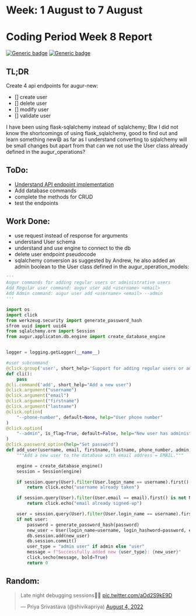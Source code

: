 # Week: 1 August to 7 August
# Coding Period Week 8 Report
[![Generic badge](https://img.shields.io/badge/Status-Ongoing-<>.svg)](https://shields.io/)
[![Generic badge](https://img.shields.io/badge/Last_Updated_(IST)-July_31,_2022-e10b95.svg)](https://shields.io/)

## TL;DR
Create 4 api endpoints for augur-new:
- [] create user
- [] delete user
- [] modify user
- [] validate user

I have been using flask-sqlalchemy instead of sqlalchemy; Btw I did not know the shortcomings of using flask_sqlalchemy, good to find out and learn something new😄
as far as I understand converting to sqlalchemy will be small changes but apart from that can we not use the User class already defined in the augur_operations?

## ToDo:
- [Understand API endpoint implementation](https://auth0.com/developers/hub/code-samples/api/flask-python/basic-role-based-access-control)
- Add database commands
- complete the methods for CRUD
- test the endpoints

## Work Done:
- use request instead of response for arguments
- understand User schema
- understand and use engine to connect to the db
- delete user endpoint pseudocode
- sqlalchemy conversion as suggested by Andrew, he also added an admin boolean to the User class defined in the augur_operation_models:

```python
'''
Augur commands for adding regular users or administrative users
Add Regular user command: augur user add <username> <email>
Add Admin command: augur user add <username> <email> --admin 
'''

import os
import click
from werkzeug.security import generate_password_hash
sfrom uuid import uuid4
from sqlalchemy.orm import Session
from augur.applicaton.db.engine import create_database_engine


logger = logging.getLogger(__name__)

#user subcommand
@click.group('user', short_help='Support for adding regular users or administrative users')
def cli():
    pass
@cli.command('add', short_help="Add a new user")
@click.argument("username")
@click.argument("email")
@click.argument("firstname")
@click.argument("lastname")
@click.option(
    "--phone-number", default=None, help="User phone number"
)
@click.option(
    "--admin", is_flag=True, default=False, help="New user has administrator role"
)
@click.password_option(help="Set password")
def add_user(username, email, firstname, lastname, phone_number, admin, password):
    """Add a new user to the database with email address = EMAIL."""

    engine = create_database_engine()
    session = Session(engine)

    if session.query(User).filter(User.login_name == username).first() is not None:
        return click.echo("username already taken")

    if session.query(User).filter(User.email == email).first() is not None:
        return click.echo("email already signed-up")

    user = session.query(User).filter(User.login_name == username).first()
    if not user:
        password = generate_password_hash(password)
        new_user = User(login_name=username, login_hashword=password, email=email, text_phone=phone_number, first_name=firstname, last_name=lastname, admin=admin)
        db.session.add(new_user)
        db.session.commit()
        user_type = "admin user" if admin else "user"
        message = f"Successfully added new {user_type}: {new_user}"
        click.secho(message, bold=True)
        return 0
```

## Random: 
<blockquote class="twitter-tweet"><p lang="en" dir="ltr">Late night debugging sessions👩‍💻 <a href="https://t.co/aOd2S9kE9D">pic.twitter.com/aOd2S9kE9D</a></p>&mdash; Priya Srivastava (@shivikapriya) <a href="https://twitter.com/shivikapriya/status/1555283486705012737?ref_src=twsrc%5Etfw">August 4, 2022</a></blockquote> <script async src="https://platform.twitter.com/widgets.js" charset="utf-8"></script>
